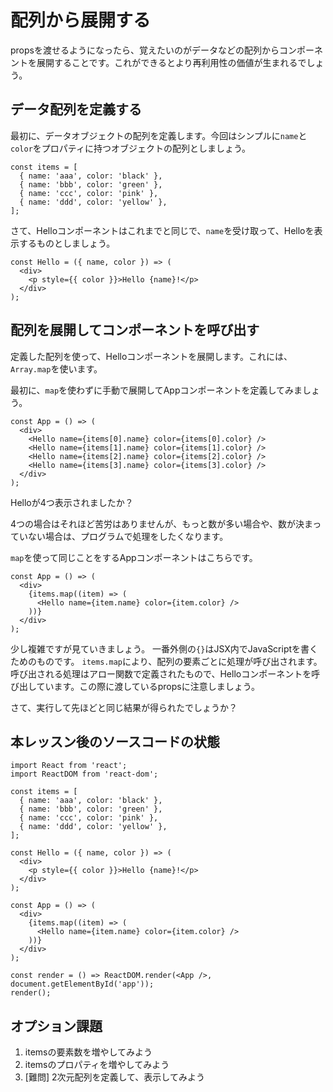 # 配列から展開する

propsを渡せるようになったら、覚えたいのがデータなどの配列からコンポーネントを展開することです。これができるとより再利用性の価値が生まれるでしょう。

## データ配列を定義する

最初に、データオブジェクトの配列を定義します。今回はシンプルに`name`と`color`をプロパティに持つオブジェクトの配列としましょう。

```
const items = [
  { name: 'aaa', color: 'black' },
  { name: 'bbb', color: 'green' },
  { name: 'ccc', color: 'pink' },
  { name: 'ddd', color: 'yellow' },
];
```

さて、Helloコンポーネントはこれまでと同じで、`name`を受け取って、Helloを表示するものとしましょう。

```
const Hello = ({ name, color }) => (
  <div>
    <p style={{ color }}>Hello {name}!</p>
  </div>
);
```

## 配列を展開してコンポーネントを呼び出す

定義した配列を使って、Helloコンポーネントを展開します。これには、`Array.map`を使います。

最初に、`map`を使わずに手動で展開してAppコンポーネントを定義してみましょう。

```
const App = () => (
  <div>
    <Hello name={items[0].name} color={items[0].color} />
    <Hello name={items[1].name} color={items[1].color} />
    <Hello name={items[2].name} color={items[2].color} />
    <Hello name={items[3].name} color={items[3].color} />
  </div>
);
```

Helloが4つ表示されましたか？

4つの場合はそれほど苦労はありませんが、もっと数が多い場合や、数が決まっていない場合は、プログラムで処理をしたくなります。

`map`を使って同じことをするAppコンポーネントはこちらです。

```
const App = () => (
  <div>
    {items.map((item) => (
      <Hello name={item.name} color={item.color} />
    ))}
  </div>
);
```

少し複雑ですが見ていきましょう。
一番外側の`{}`はJSX内でJavaScriptを書くためのものです。
`items.map`により、配列の要素ごとに処理が呼び出されます。
呼び出される処理はアロー関数で定義されたもので、Helloコンポーネントを呼び出しています。この際に渡しているpropsに注意しましょう。

さて、実行して先ほどと同じ結果が得られたでしょうか？

## 本レッスン後のソースコードの状態

```
import React from 'react';
import ReactDOM from 'react-dom';

const items = [
  { name: 'aaa', color: 'black' },
  { name: 'bbb', color: 'green' },
  { name: 'ccc', color: 'pink' },
  { name: 'ddd', color: 'yellow' },
];

const Hello = ({ name, color }) => (
  <div>
    <p style={{ color }}>Hello {name}!</p>
  </div>
);

const App = () => (
  <div>
    {items.map((item) => (
      <Hello name={item.name} color={item.color} />
    ))}
  </div>
);

const render = () => ReactDOM.render(<App />, document.getElementById('app'));
render();
```

## オプション課題

1. itemsの要素数を増やしてみよう
2. itemsのプロパティを増やしてみよう
3. [難問] 2次元配列を定義して、表示してみよう
